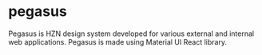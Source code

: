 # pegasus

Pegasus is HZN design system developed for various external and internal web applications. Pegasus is made using Material UI React library.
